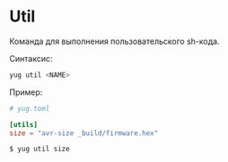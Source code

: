 # Util

Команда для выполнения пользовательского sh-кода.

Синтаксис: 
```bash
yug util <NAME>
```

Пример:
```toml
# yug.toml

[utils]
size = "avr-size _build/firmware.hex"
```
```bash
$ yug util size
```

